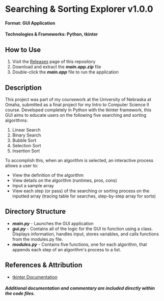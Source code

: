 # Searching & Sorting Explorer v1.0.0
#### Format: GUI Application
#### Technologies & Frameworks: Python, tkinter
## How to Use
1. Visit the [Releases]() page of this repository
2. Download and extract the **_main.app.zip_** file
3. Double-click the **_main.app_** file to run the application
## Description
This project was part of my coursework at the University of Nebraska at Omaha, submitted as a final project for my Intro to Computer Science II course. Developed completely in Python with the tkinter framework, this GUI aims to educate users on the following five searching and sorting algorithms: 
1. Linear Search
2. Binary Search
3. Bubble Sort
4. Selection Sort
5. Insertion Sort

To accomplish this, when an algorithm is selected, an interactive process allows a user to:
* View the definition of the algorithm
* View details on the algorithm (runtimes, pros, cons)
* Input a sample array
* View each step (or pass) of the searching or sorting process on the inputted array (tracing table for searches, step-by-step array for sorts)

## Directory Structure
* **_main.py_** - Launches the GUI application
* **_gui.py_** - Contains all of the logic for the GUI to function using a class. Displays information, handles input, stores variables, and calls functions from the modules.py file. 
* **_modules.py_** - Contains five functions, one for each algorithm, that appends each step of an algorithm's process to a list.
## References & Attribution
* [tkinter Documentation](https://docs.python.org/3/library/tk.html)
##### Additional documentation and commentary are included directly within the code files. 
